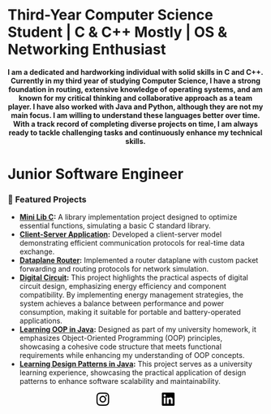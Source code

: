 # **Third-Year Computer Science Student | C & C++ Mostly | OS & Networking Enthusiast**

<b><p align="center">I am a dedicated and hardworking individual with solid skills in C and C++. Currently in my third year of studying Computer Science, I have a strong foundation in routing, extensive knowledge of operating systems, and am known for my critical thinking and collaborative approach as a team player. I have also worked with Java and Python, although they are not my main focus. I am willing to understand these languages better over time.
With a track record of completing diverse projects on time, I am always ready to tackle challenging tasks and continuously enhance my technical skills. </p></b>


# **Junior Software Engineer**
### 🔹 **Featured Projects**

- **[Mini Lib C](https://github.com/RaduRoibu23/Mini-Lib-C.git):** A library implementation project designed to optimize essential functions, simulating a basic C standard library.
- **[Client-Server Application](https://github.com/RaduRoibu23/Client-Server-App.git):** Developed a client-server model demonstrating efficient communication protocols for real-time data exchange.
- **[Dataplane Router](https://github.com/RaduRoibu23/Dataplane-Router.git):** Implemented a router dataplane with custom packet forwarding and routing protocols for network simulation.
- **[Digital Circuit](https://github.com/RaduRoibu23/Digital-Circuit-Energy-Management-Project.git):** This project highlights the practical aspects of digital circuit design, emphasizing energy efficiency and component compatibility. By implementing energy management strategies, the system achieves a balance between performance and power consumption, making it suitable for portable and battery-operated applications.
- **[Learning OOP in Java](https://github.com/RaduRoibu23/Learning-OOP-basics.git):** Designed as part of my university homework, it emphasizes Object-Oriented Programming (OOP) principles, showcasing a cohesive code structure that meets functional requirements while enhancing my understanding of OOP concepts.
- **[Learning Design Patterns in Java](https://github.com/RaduRoibu23/Learning-Design-Patterns.git):** This project serves as a university learning experience, showcasing the practical application of design patterns to enhance software scalability and maintainability.

<p align="center">
<a href="https://www.instagram.com/_.ursu._/" target="_blank" style="margin:50px"><img style="width:5%" src="instagram.svg"/></a>
<a href="https://www.linkedin.com/in/roibu-radu-920513257/" target="_blank" style="margin:50px"><img style="width:5%" src="linkedin.svg"/></a>
</p>

<!--
**RaduRoibu23/RaduRoibu23** is a ✨ _special_ ✨ repository because its `README.md` (this file) appears on your GitHub profile.

Here are some ideas to get you started:

- 🔭 I’m currently working on ...
- 🌱 I’m currently learning ...
- 👯 I’m looking to collaborate on ...
- 🤔 I’m looking for help with ...
- 💬 Ask me about ...
- 📫 How to reach me: ...
- 😄 Pronouns: ...
- ⚡ Fun fact: ...
-->
